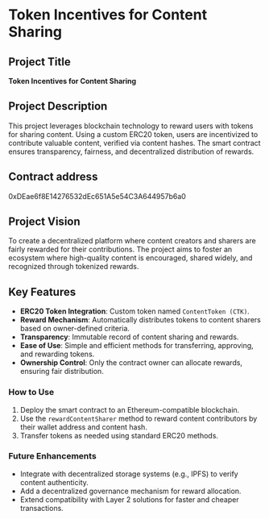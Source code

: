 # Token Incentives for Content Sharing

## Project Title
**Token Incentives for Content Sharing**

## Project Description
This project leverages blockchain technology to reward users with tokens for sharing content. Using a custom ERC20 token, users are incentivized to contribute valuable content, verified via content hashes. The smart contract ensures transparency, fairness, and decentralized distribution of rewards.

## Contract address
0xDEae6f8E14276532dEc651A5e54C3A644957b6a0

## Project Vision
To create a decentralized platform where content creators and sharers are fairly rewarded for their contributions. The project aims to foster an ecosystem where high-quality content is encouraged, shared widely, and recognized through tokenized rewards.

## Key Features
- **ERC20 Token Integration**: Custom token named `ContentToken (CTK)`.
- **Reward Mechanism**: Automatically distributes tokens to content sharers based on owner-defined criteria.
- **Transparency**: Immutable record of content sharing and rewards.
- **Ease of Use**: Simple and efficient methods for transferring, approving, and rewarding tokens.
- **Ownership Control**: Only the contract owner can allocate rewards, ensuring fair distribution.

### How to Use
1. Deploy the smart contract to an Ethereum-compatible blockchain.
2. Use the `rewardContentSharer` method to reward content contributors by their wallet address and content hash.
3. Transfer tokens as needed using standard ERC20 methods.

### Future Enhancements
- Integrate with decentralized storage systems (e.g., IPFS) to verify content authenticity.
- Add a decentralized governance mechanism for reward allocation.
- Extend compatibility with Layer 2 solutions for faster and cheaper transactions.
